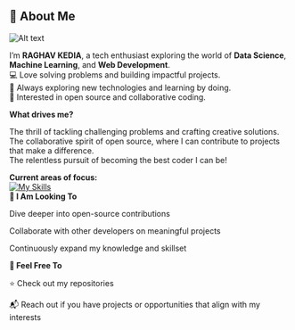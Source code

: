 ## 👋 About Me

![Alt text](https://user-images.githubusercontent.com/74038190/212750155-3ceddfbd-19d3-40a3-87af-8d329c8323c4.gif)

I’m **RAGHAV KEDIA**, a tech enthusiast exploring the world of **Data Science**, **Machine Learning**, and **Web Development**. ️<br>
💻 Love solving problems and building impactful projects.<br>
🌱 Always exploring new technologies and learning by doing.<br>
🔗 Interested in open source and collaborative coding.<br>

**What drives me?**

The thrill of tackling challenging problems and crafting creative solutions.<br>
The collaborative spirit of open source, where I can contribute to projects that make a difference.<br>
The relentless pursuit of becoming the best coder I can be!<br>

**Current areas of focus:**<br>
[![My Skills](https://skillicons.dev/icons?i=cpp,java,c,js,python,git,html,css)](https://skillicons.dev)
<br>
**🌱 I Am Looking To**

Dive deeper into open-source contributions

Collaborate with other developers on meaningful projects

Continuously expand my knowledge and skillset

**🤝 Feel Free To**

⭐ Check out my repositories

📬 Reach out if you have projects or opportunities that align with my interests
<!--
**lakshya1333/lakshya1333** is a ✨ _special_ ✨ repository because its `README.md` (this file) appears on your GitHub profile.

Here are some ideas to get you started:

- 🔭 I’m currently working on ...
- 🌱 I’m currently learning ...
- 👯 I’m looking to collaborate on ...
- 🤔 I’m looking for help with ...
- 💬 Ask me about ...
- 📫 How to reach me: ...
- 😄 Pronouns: ...
- ⚡ Fun fact: ...
-->

